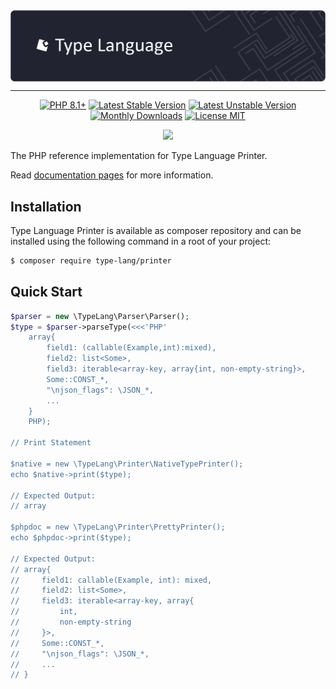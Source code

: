 <a href="https://github.com/php-type-language" target="_blank">
    <picture>
        <img align="center" src="https://github.com/php-type-language/.github/blob/master/assets/dark.png?raw=true">
    </picture>
</a>

---

<p align="center">
    <a href="https://packagist.org/packages/type-lang/printer"><img src="https://poser.pugx.org/type-lang/printer/require/php?style=for-the-badge" alt="PHP 8.1+"></a>
    <a href="https://packagist.org/packages/type-lang/printer"><img src="https://poser.pugx.org/type-lang/printer/version?style=for-the-badge" alt="Latest Stable Version"></a>
    <a href="https://packagist.org/packages/type-lang/printer"><img src="https://poser.pugx.org/type-lang/printer/v/unstable?style=for-the-badge" alt="Latest Unstable Version"></a>
    <a href="https://packagist.org/packages/type-lang/printer"><img src="https://poser.pugx.org/type-lang/printer/d/monthly?style=for-the-badge" alt="Monthly Downloads"></a>
    <a href="https://raw.githubusercontent.com/php-type-language/printer/blob/master/LICENSE"><img src="https://poser.pugx.org/type-lang/printer/license?style=for-the-badge" alt="License MIT"></a>
</p>
<p align="center">
    <a href="https://github.com/php-type-language/printer/actions"><img src="https://github.com/php-type-language/printer/workflows/tests/badge.svg"></a>
</p>

The PHP reference implementation for Type Language Printer.

Read [documentation pages](https://phpdoc.io) for more
information.

## Installation

Type Language Printer is available as composer repository and can be installed
using the following command in a root of your project:

```sh
$ composer require type-lang/printer
```

## Quick Start

```php
$parser = new \TypeLang\Parser\Parser();
$type = $parser->parseType(<<<'PHP'
    array{
        field1: (callable(Example,int):mixed),
        field2: list<Some>,
        field3: iterable<array-key, array{int, non-empty-string}>,
        Some::CONST_*,
        "\njson_flags": \JSON_*,
        ...
    }
    PHP);

// Print Statement

$native = new \TypeLang\Printer\NativeTypePrinter();
echo $native->print($type);

// Expected Output:
// array

$phpdoc = new \TypeLang\Printer\PrettyPrinter();
echo $phpdoc->print($type);

// Expected Output:
// array{
//     field1: callable(Example, int): mixed,
//     field2: list<Some>,
//     field3: iterable<array-key, array{
//         int,
//         non-empty-string
//     }>,
//     Some::CONST_*,
//     "\njson_flags": \JSON_*,
//     ...
// }
```
